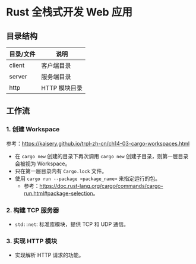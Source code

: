 # Rust 全栈式开发 Web 应用

## 目录结构

| 目录/文件 | 说明          |
| --------- | ------------- |
| client    | 客户端目录    |
| server    | 服务端目录    |
| http      | HTTP 模块目录 |

## 工作流

### 1. 创建 Workspace

参考：<https://kaisery.github.io/trpl-zh-cn/ch14-03-cargo-workspaces.html>

- 在 `cargo new` 创建的目录下再次调用 `cargo new` 创建子目录，则第一层目录会被视为 Workspace。
- 只在第一层目录内有 `Cargo.lock` 文件。
- 使用 `cargo run --package <package_name>` 来指定运行的包。
  - 参考：<https://doc.rust-lang.org/cargo/commands/cargo-run.html#package-selection>。

### 2. 构建 TCP 服务器

- `std::net`: 标准库模块，提供 TCP 和 UDP 通信。

### 3. 实现 HTTP 模块

- 实现解析 HTTP 请求的功能。
